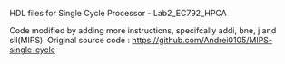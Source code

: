 HDL files for Single Cycle Processor - Lab2_EC792_HPCA

Code modified by adding more instructions, specifcally addi, bne, j and sll(MIPS).
Original source code : https://github.com/Andrei0105/MIPS-single-cycle
